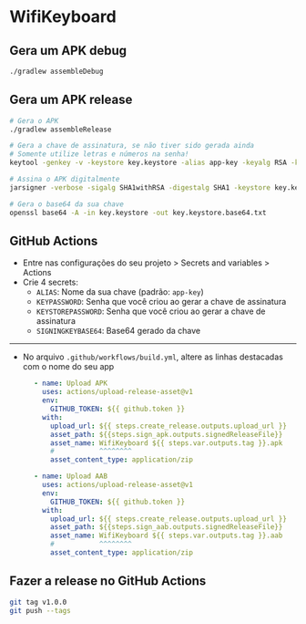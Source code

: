 # WifiKeyboard

## Gera um APK debug
```bash
./gradlew assembleDebug
```

## Gera um APK release
```bash
# Gera o APK
./gradlew assembleRelease

# Gera a chave de assinatura, se não tiver sido gerada ainda
# Somente utilize letras e números na senha!
keytool -genkey -v -keystore key.keystore -alias app-key -keyalg RSA -keysize 2048 -validity 10000

# Assina o APK digitalmente
jarsigner -verbose -sigalg SHA1withRSA -digestalg SHA1 -keystore key.keystore app/build/outputs/apk/release/app-release-unsigned.apk app-key

# Gera o base64 da sua chave
openssl base64 -A -in key.keystore -out key.keystore.base64.txt
```

## GitHub Actions
* Entre nas configurações do seu projeto > Secrets and variables > Actions
* Crie 4 secrets:
  * `ALIAS`: Nome da sua chave (padrão: `app-key`)
  * `KEYPASSWORD`: Senha que você criou ao gerar a chave de assinatura
  * `KEYSTOREPASSWORD`: Senha que você criou ao gerar a chave de assinatura
  * `SIGNINGKEYBASE64`: Base64 gerado da chave
---
* No arquivo `.github/workflows/build.yml`, altere as linhas destacadas com o nome do seu app
```yaml
      - name: Upload APK
        uses: actions/upload-release-asset@v1
        env:
          GITHUB_TOKEN: ${{ github.token }}
        with:
          upload_url: ${{ steps.create_release.outputs.upload_url }}
          asset_path: ${{steps.sign_apk.outputs.signedReleaseFile}}
          asset_name: WifiKeyboard ${{ steps.var.outputs.tag }}.apk
          #           ^^^^^^^^
          asset_content_type: application/zip

      - name: Upload AAB
        uses: actions/upload-release-asset@v1
        env:
          GITHUB_TOKEN: ${{ github.token }}
        with:
          upload_url: ${{ steps.create_release.outputs.upload_url }}
          asset_path: ${{steps.sign_aab.outputs.signedReleaseFile}}
          asset_name: WifiKeyboard ${{ steps.var.outputs.tag }}.aab
          #           ^^^^^^^^
          asset_content_type: application/zip
```

## Fazer a release no GitHub Actions
```bash
git tag v1.0.0
git push --tags
```